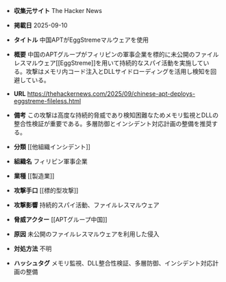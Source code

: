 - **収集元サイト**
The Hacker News

- **掲載日**
2025-09-10

- **タイトル**
中国APTがEggStremeマルウェアを使用

- **概要**
中国のAPTグループがフィリピンの軍事企業を標的に未公開のファイルレスマルウェア[[EggStreme]]を用いて持続的なスパイ活動を実施している。攻撃はメモリ内コード注入とDLLサイドローディングを活用し検知を回避している。

- **URL**
https://thehackernews.com/2025/09/chinese-apt-deploys-eggstreme-fileless.html

- **備考**
この攻撃は高度な持続的脅威であり検知困難なためメモリ監視とDLLの整合性検証が重要である。多層防御とインシデント対応計画の整備を推奨する。

- **分類**
[[他組織インシデント]]

- **組織名**
フィリピン軍事企業

- **業種**
[[製造業]]

- **攻撃手口**
[[標的型攻撃]]

- **攻撃影響**
持続的スパイ活動、ファイルレスマルウェア

- **脅威アクター**
[[APTグループ中国]]

- **原因**
未公開のファイルレスマルウェアを利用した侵入

- **対処方法**
不明

- **ハッシュタグ**
メモリ監視、DLL整合性検証、多層防御、インシデント対応計画の整備
